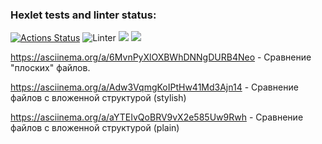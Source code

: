 ### Hexlet tests and linter status:
[![Actions Status](https://github.com/velibegov/php-project-lvl2/workflows/hexlet-check/badge.svg)](https://github.com/velibegov/php-project-lvl2/actions)
![Linter](https://github.com/velibegov/php-project-lvl2/workflows/Linter/badge.svg)
<a href="https://codeclimate.com/github/velibegov/php-project-lvl2/maintainability"><img src="https://api.codeclimate.com/v1/badges/81a19dcaf5ac31e2ae7c/maintainability" /></a>
<a href="https://codeclimate.com/github/velibegov/php-project-lvl2/test_coverage"><img src="https://api.codeclimate.com/v1/badges/81a19dcaf5ac31e2ae7c/test_coverage" /></a>

https://asciinema.org/a/6MvnPyXlOXBWhDNNgDURB4Neo - Сравнение "плоских" файлов.

https://asciinema.org/a/Adw3VqmgKoIPtHw41Md3Ajn14 - Сравнение файлов с вложенной структурой (stylish)

https://asciinema.org/a/aYTEIvQoBRV9vX2e585Uw9Rwh - Сравнение файлов с вложенной структурой (plain)
